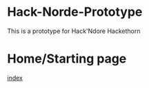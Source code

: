 # Hack-Norde-Prototype

This is a prototype for Hack'Ndore Hackethorn

# Home/Starting page

[index](./Workshop%20Management%20Project/index.html)
